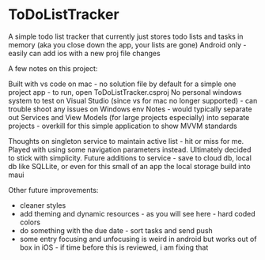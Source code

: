# ToDoListTracker
A simple todo list tracker that currently just stores todo lists and tasks in memory (aka you close down the app, your lists are gone)
Android only - easily can add ios with a new proj file changes

A few notes on this project:

Built with vs code on mac - no solution file by default for a simple one project app - to run, open ToDoListTracker.csproj
No personal windows system to test on Visual Studio (since vs for mac no longer supported) - can trouble shoot any issues on Windows env
Notes - would typically separate out Services and View Models (for large projects especially) into separate projects - overkill for this simple application to show MVVM standards

Thoughts on singleton service to maintain active list - hit or miss for me. Played with using some navigation parameters instead. Ultimately decided to stick with simplicity.
Future additions to service - save to cloud db, local db like SQLLite, or even for this small of an app the local storage build into maui

Other future improvements:
* cleaner styles
* add theming and dynamic resources - as you will see here - hard coded colors
* do something with the due date - sort tasks and send push
* some entry focusing and unfocusing is weird in android but works out of box in iOS - if time before this is reviewed, i am fixing that
